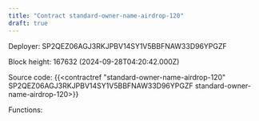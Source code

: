 ```yaml
---
title: "Contract standard-owner-name-airdrop-120"
draft: true
---
```

Deployer: SP2QEZ06AGJ3RKJPBV14SY1V5BBFNAW33D96YPGZF


 



Block height: 167632 (2024-09-28T04:20:42.000Z)

Source code: {{<contractref "standard-owner-name-airdrop-120" SP2QEZ06AGJ3RKJPBV14SY1V5BBFNAW33D96YPGZF standard-owner-name-airdrop-120>}}

Functions:


